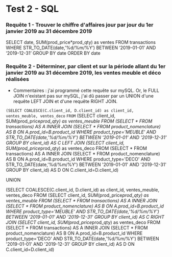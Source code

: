 # Test 2 - SQL

### Requête 1 - Trouver le chiffre d'affaires jour par jour du 1er janvier 2019 au 31 décembre 2019

SELECT date, SUM(prod_price*prod_qty) as ventes FROM transactions WHERE STR_TO_DATE(date,'%d/%m/%Y’) BETWEEN ‘2019-01-01’ AND ‘2019-12-31’ GROUP BY date ORDER BY date


### Requête 2 - Déterminer, par client et sur la période allant du 1er janvier 2019 au 31 décembre 2019, les ventes meuble et déco réalisées
* Commentaires : j'ai programmé cette requête sur mySQL. Or, le FULL JOIN n'existant pas sur mySQL, j'ai dû passer par un UNION d'une requête LEFT JOIN et d'une requête RIGHT JOIN.


`(SELECT COALESCE(C.client_id, D.client_id) as client_id, ventes_meuble, ventes_deco`
`FROM`
(SELECT client_id, SUM(prod_price*prod_qty) as ventes_meuble FROM (SELECT * FROM transactions) AS A INNER JOIN (SELECT * FROM product_nomenclature) AS B ON A.prod_id=B.product_id WHERE product_type='MEUBLE' AND STR_TO_DATE(date,'%d/%m/%Y') BETWEEN '2019-01-01' AND '2019-12-31' GROUP BY client_id) AS C 
LEFT JOIN 
(SELECT client_id, SUM(prod_price*prod_qty) as ventes_deco FROM (SELECT * FROM transactions) AS A INNER JOIN (SELECT * FROM product_nomenclature) AS B ON A.prod_id=B.product_id WHERE product_type='DECO' AND STR_TO_DATE(date,'%d/%m/%Y') BETWEEN '2019-01-01' AND '2019-12-31' GROUP BY client_id) AS D 
ON C.client_id=D.client_id)

UNION

(SELECT COALESCE(C.client_id, D.client_id) as client_id, ventes_meuble, ventes_deco 
FROM 
(SELECT client_id, SUM(prod_price*prod_qty) as ventes_meuble FROM (SELECT * FROM transactions) AS A INNER JOIN (SELECT * FROM product_nomenclature) AS B ON A.prod_id=B.product_id WHERE product_type='MEUBLE' AND STR_TO_DATE(date,'%d/%m/%Y') BETWEEN '2019-01-01' AND '2019-12-31' GROUP BY client_id) AS C 
RIGHT JOIN 
(SELECT client_id, SUM(prod_price*prod_qty) as ventes_deco FROM (SELECT * FROM transactions) AS A INNER JOIN (SELECT * FROM product_nomenclature) AS B ON A.prod_id=B.product_id WHERE product_type='DECO' AND STR_TO_DATE(date,'%d/%m/%Y') BETWEEN '2019-01-01' AND '2019-12-31' GROUP BY client_id) AS D 
ON C.client_id=D.client_id)


